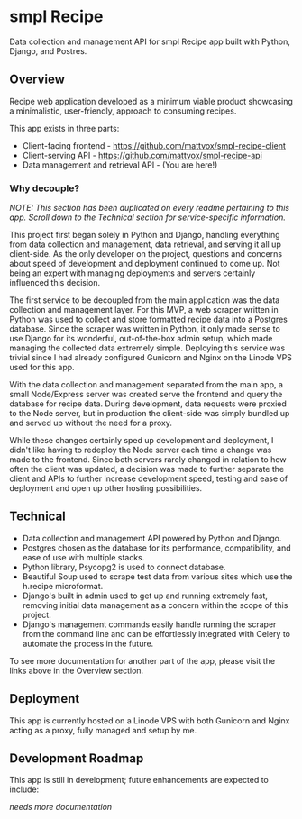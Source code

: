 # smpl Recipe

Data collection and management API for smpl Recipe app built with Python, Django, and Postres.


## Overview

Recipe web application developed as a minimum viable product showcasing a minimalistic, user-friendly, approach to consuming recipes.

This app exists in three parts:

* Client-facing frontend - https://github.com/mattvox/smpl-recipe-client
* Client-serving API - https://github.com/mattvox/smpl-recipe-api
* Data management and retrieval API - (You are here!)

### Why decouple?

_NOTE: This section has been duplicated on every readme pertaining to this app. Scroll down to the Technical section for service-specific information._

This project first began solely in Python and Django, handling everything from data collection and management, data retrieval, and serving it all up client-side. As the only developer on the project, questions and concerns about speed of development and deployment continued to come up. Not being an expert with managing deployments and servers certainly influenced this decision.

The first service to be decoupled from the main application was the data collection and management layer. For this MVP, a web scraper written in Python was used to collect and store formatted recipe data into a Postgres database. Since the scraper was written in Python, it only made sense to use Django for its wonderful, out-of-the-box admin setup, which made managing the collected data extremely simple. Deploying this service was trivial since I had already configured Gunicorn and Nginx on the Linode VPS used for this app.

With the data collection and management separated from the main app, a small Node/Express server was created serve the frontend and query the database for recipe data. During development, data requests were proxied to the Node server, but in production the client-side was simply bundled up and served up without the need for a proxy.

While these changes certainly sped up development and deployment, I didn't like having to redeploy the Node server each time a change was made to the frontend. Since both servers rarely changed in relation to how often the client was updated, a decision was made to further separate the client and APIs to further increase development speed, testing and ease of deployment and open up other hosting possibilities.


## Technical

* Data collection and management API powered by Python and Django.
* Postgres chosen as the database for its performance, compatibility, and ease of use with multiple stacks.
* Python library, Psycopg2 is used to connect database.
* Beautiful Soup used to scrape test data from various sites which use the h.recipe microformat.
* Django's built in admin used to get up and running extremely fast, removing initial data management as a concern within the scope of this project.
* Django's management commands easily handle running the scraper from the command line and can be effortlessly integrated with Celery to automate the process in the future.

To see more documentation for another part of the app, please visit the links above in the Overview section.


## Deployment

This app is currently hosted on a Linode VPS with both Gunicorn and Nginx acting as a proxy, fully managed and setup by me.


## Development Roadmap

This app is still in development; future enhancements are expected to include:

*needs more documentation*
